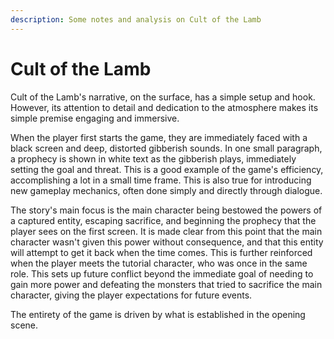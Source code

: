 ```yaml
---
description: Some notes and analysis on Cult of the Lamb
---
```


# Cult of the Lamb



Cult of the Lamb's narrative, on the surface, has a simple setup and hook. However, its attention to detail and dedication to the atmosphere makes its simple premise engaging and immersive.&#x20;

When the player first starts the game, they are immediately faced with a black screen and deep, distorted gibberish sounds. In one small paragraph, a prophecy is shown in white text as the gibberish plays, immediately setting the goal and threat. This is a good example of the game's efficiency, accomplishing a lot in a small time frame. This is also true for introducing new gameplay mechanics, often done simply and directly through dialogue.

The story's main focus is the main character being bestowed the powers of a captured entity, escaping sacrifice, and beginning the prophecy that the player sees on the first screen. It is made clear from this point that the main character wasn't given this power without consequence, and that this entity will attempt to get it back when the time comes. This is further reinforced when the player meets the tutorial character, who was once in the same role. This sets up future conflict beyond the immediate goal of needing to gain more power and defeating the monsters that tried to sacrifice the main character, giving the player expectations for future events.&#x20;

The entirety of the game is driven by what is established in the opening scene.



